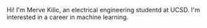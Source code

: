 Hi! I'm Merve Kilic, an electrical engineering studentd at UCSD.
I'm interested in a career in machine learning.
